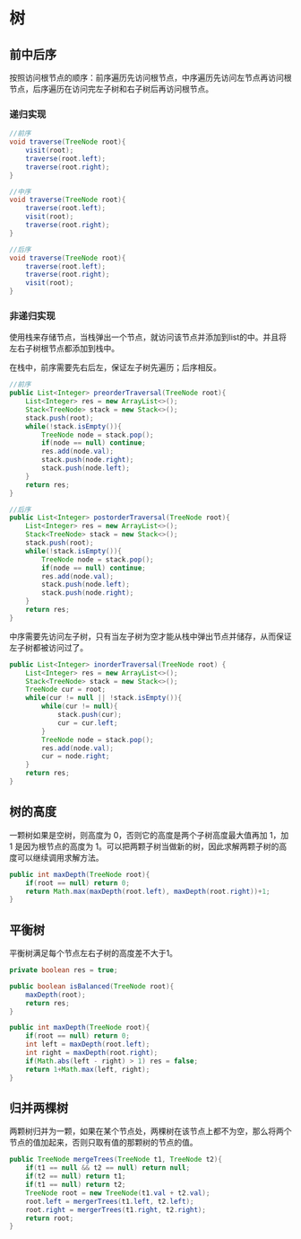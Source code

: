 # 树

## 前中后序

按照访问根节点的顺序：前序遍历先访问根节点，中序遍历先访问左节点再访问根节点，后序遍历在访问完左子树和右子树后再访问根节点。

### 递归实现

```java
//前序
void traverse(TreeNode root){
    visit(root);
    traverse(root.left);
    traverse(root.right);
}

//中序
void traverse(TreeNode root){
    traverse(root.left);
    visit(root);
    traverse(root.right);
}

//后序
void traverse(TreeNode root){
    traverse(root.left);    
    traverse(root.right);
    visit(root);
}
```

### 非递归实现

使用栈来存储节点，当栈弹出一个节点，就访问该节点并添加到list的中。并且将左右子树根节点都添加到栈中。

在栈中，前序需要先右后左，保证左子树先遍历；后序相反。

```java
//前序
public List<Integer> preorderTraversal(TreeNode root){
    List<Integer> res = new ArrayList<>();
    Stack<TreeNode> stack = new Stack<>();
    stack.push(root);
    while(!stack.isEmpty()){
        TreeNode node = stack.pop();
        if(node == null) continue;
        res.add(node.val);
        stack.push(node.right);
        stack.push(node.left);
    }
    return res;
}

//后序
public List<Integer> postorderTraversal(TreeNode root){
    List<Integer> res = new ArrayList<>();
    Stack<TreeNode> stack = new Stack<>();
    stack.push(root);
    while(!stack.isEmpty()){
        TreeNode node = stack.pop();
        if(node == null) continue;
        res.add(node.val);
        stack.push(node.left);
        stack.push(node.right);        
    }
    return res;
}
```

中序需要先访问左子树，只有当左子树为空才能从栈中弹出节点并储存，从而保证左子树都被访问过了。

```java
public List<Integer> inorderTraversal(TreeNode root) {
    List<Integer> res = new ArrayList<>();
    Stack<TreeNode> stack = new Stack<>();
    TreeNode cur = root;
    while(cur != null || !stack.isEmpty()){
        while(cur != null){
            stack.push(cur);
            cur = cur.left;
        }
        TreeNode node = stack.pop();
        res.add(node.val);
        cur = node.right;
    }
    return res;
}
```

## 树的高度

一颗树如果是空树，则高度为 0，否则它的高度是两个子树高度最大值再加 1，加 1 是因为根节点的高度为 1。可以把两颗子树当做新的树，因此求解两颗子树的高度可以继续调用求解方法。

```java
public int maxDepth(TreeNode root){
    if(root == null) return 0;
    return Math.max(maxDepth(root.left), maxDepth(root.right))+1;
}
```

## 平衡树

平衡树满足每个节点左右子树的高度差不大于1。

```java
private boolean res = true;

public boolean isBalanced(TreeNode root){
    maxDepth(root);
    return res;
}

public int maxDepth(TreeNode root){
    if(root == null) return 0;
    int left = maxDepth(root.left);
    int right = maxDepth(root.right);
    if(Math.abs(left - right) > 1) res = false;
    return 1+Math.max(left, right);
}
```

## 归并两棵树

两颗树归并为一颗，如果在某个节点处，两棵树在该节点上都不为空，那么将两个节点的值加起来，否则只取有值的那颗树的节点的值。

```java
public TreeNode mergeTrees(TreeNode t1, TreeNode t2){
    if(t1 == null && t2 == null) return null;
    if(t2 == null) return t1;
    if(t1 == null) return t2;
    TreeNode root = new TreeNode(t1.val + t2.val);
    root.left = mergerTrees(t1.left, t2.left);
    root.right = mergerTrees(t1.right, t2.right);
    return root;
}
```